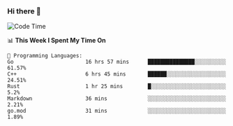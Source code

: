 ### Hi there 👋

<!--
**CrazyCollin/crazycollin** is a ✨ _special_ ✨ repository because its `README.md` (this file) appears on your GitHub profile.

Here are some ideas to get you started:

- 🔭 I’m currently working on ...
- 🌱 I’m currently learning ...
- 👯 I’m looking to collaborate on ...
- 🤔 I’m looking for help with ...
- 💬 Ask me about ...
- 📫 How to reach me: ...
- 😄 Pronouns: ...
- ⚡ Fun fact: ...
-->

<!--START_SECTION:waka-->
![Code Time](http://img.shields.io/badge/Code%20Time-224%20hrs%2048%20mins-blue)

📊 **This Week I Spent My Time On** 

```text
💬 Programming Languages: 
Go                       16 hrs 57 mins      ███████████████░░░░░░░░░░   61.57% 
C++                      6 hrs 45 mins       ██████░░░░░░░░░░░░░░░░░░░   24.51% 
Rust                     1 hr 25 mins        █░░░░░░░░░░░░░░░░░░░░░░░░   5.2% 
Markdown                 36 mins             ░░░░░░░░░░░░░░░░░░░░░░░░░   2.21% 
go.mod                   31 mins             ░░░░░░░░░░░░░░░░░░░░░░░░░   1.89%

```


<!--END_SECTION:waka-->
